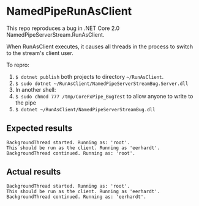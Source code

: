 # NamedPipeRunAsClient

This repo reproduces a bug in .NET Core 2.0 NamedPipeServerStream.RunAsClient.

When RunAsClient executes, it causes all threads in the process to switch to the stream's client user.

To repro:

1. `$ dotnet publish` both projects to directory `~/RunAsClient`.
1. `$ sudo dotnet ~/RunAsClient/NamedPipeServerStreamBug.Server.dll`
1. In another shell:
1. `$ sudo chmod 777 /tmp/CoreFxPipe_BugTest` to allow anyone to write to the pipe
1. `$ dotnet ~/RunAsClient/NamedPipeServerStreamBug.dll`

## Expected results

```
BackgroundThread started. Running as: 'root'.
This should be run as the client. Running as 'eerhardt'.
BackgroundThread continued. Running as: 'root'.
```

## Actual results

```
BackgroundThread started. Running as: 'root'.
This should be run as the client. Running as 'eerhardt'.
BackgroundThread continued. Running as: 'eerhardt'.
```
